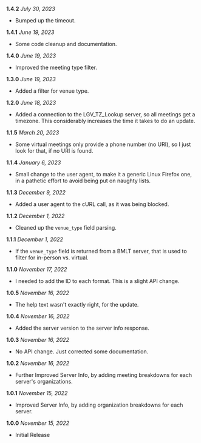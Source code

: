 **1.4.2** *July 30, 2023*

- Bumped up the timeout.

**1.4.1** *June 19, 2023*

- Some code cleanup and documentation.

**1.4.0** *June 19, 2023*

- Improved the meeting type filter.

**1.3.0** *June 19, 2023*

- Added a filter for venue type.

**1.2.0** *June 18, 2023*

- Added a connection to the LGV_TZ_Lookup server, so all meetings get a timezone. This considerably increases the time it takes to do an update.

**1.1.5** *March 20, 2023*

- Some virtual meetings only provide a phone number (no URI), so I just look for that, if no URI is found.

**1.1.4** *January 6, 2023*

- Small change to the user agent, to make it a generic Linux Firefox one, in a pathetic effort to avoid being put on naughty lists.

**1.1.3** *December 9, 2022*

- Added a user agent to the cURL call, as it was being blocked.

**1.1.2** *December 1, 2022*

- Cleaned up the `venue_type` field parsing.

**1.1.1** *December 1, 2022*

- If the `venue_type` field is returned from a BMLT server, that is used to filter for in-person vs. virtual.

**1.1.0** *November 17, 2022*

- I needed to add the ID to each format. This is a slight API change.

**1.0.5** *November 16, 2022*

- The help text wasn't exactly right, for the update.

**1.0.4** *November 16, 2022*

- Added the server version to the server info response.

**1.0.3** *November 16, 2022*

- No API change. Just corrected some documentation.

**1.0.2** *November 16, 2022*

- Further Improved Server Info, by adding meeting breakdowns for each server's organizations.

**1.0.1** *November 15, 2022*

- Improved Server Info, by adding organization breakdowns for each server.

**1.0.0** *November 15, 2022*

- Initial Release
